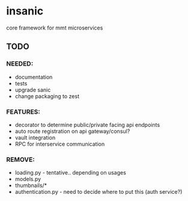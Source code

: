 # insanic

core framework for mmt microservices

## TODO

### NEEDED:

- documentation
- tests
- upgrade sanic
- change packaging to zest

### FEATURES:

- decorator to determine public/private facing api endpoints
- auto route registration on api gateway/consul?
- vault integration
- RPC for interservice communication

### REMOVE:

- loading.py - tentative.. depending on usages
- models.py
- thumbnails/*
- authentication.py - need to decide where to put this (auth service?)


